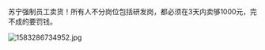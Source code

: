 苏宁强制员工卖货！所有人不分岗位包括研发岗，都必须在3天内卖够1000元，完不成的要罚钱。

![1583286734952.jpg](https://i.loli.net/2020/03/04/9Ud3WJatzNnsuFQ.jpg)